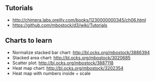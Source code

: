## Tutorials

- http://chimera.labs.oreilly.com/books/1230000000345/ch06.html
- https://github.com/mbostock/d3/wiki/Tutorials


## Charts to learn

- Normalize stacked bar chart: http://bl.ocks.org/mbostock/3886394
- Stacked area chart: http://bl.ocks.org/mbostock/3020685
- Scatter plot: http://bl.ocks.org/mbostock/3887118
- Heat map chart: http://bl.ocks.org/mbostock/3202354
- Heat map with numbers inside + scale
